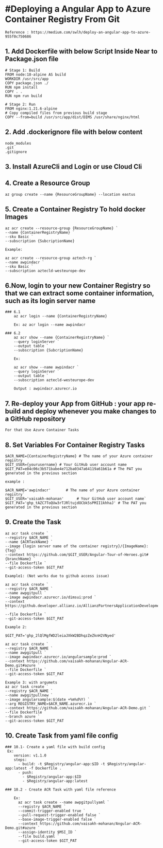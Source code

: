
#Deploying a Angular App to Azure Container Registry From Git
============================================================
	Reference : https://medium.com/swlh/deploy-an-angular-app-to-azure-955f0c750686

## 1. Add Dockerfile with below Script Inside Near to Package.json file
	
	# Stage 1: Build
	FROM node:18-alpine AS build
	WORKDIR /usr/src/app
	COPY package.json ./
	RUN npm install
	COPY . .
	RUN npm run build

	# Stage 2: Run 
	FROM nginx:1.21.6-alpine
	# Copy compiled files from previous build stage
	COPY --from=build /usr/src/app/dist/DIMS /usr/share/nginx/html
	
## 2. Add .dockerignore file with below content
	
	node_modules
	.git
	.gitignore
	
## 3. Install AzureCli and Login or use Cloud Cli

## 4. Create a Resource Group
	
	az group create --name {ResourceGroupName} --location eastus
	
## 5. Create a Container Registry To hold docker Images

	az acr create --resource-group {ResourceGroupName} `
	--name {ContainerRegistryName} `
	--sku Basic `
	--subscription {SubcriptionName} 
	
	Example:
	
	az acr create --resource-group aztech-rg `
	--name awpindacr `
	--sku Basic `
	--subscription aztecld-westeurope-dev 
	
## 6.Now, login to your new Container Registry so that we can extract some container information, such as its login server name

	### 6.1	
		az acr login --name {ContainerRegistryName}
		
		Ex: az acr login --name awpindacr
	
	### 6.2
		az acr show --name {ContainerRegistryName} `
		--query loginServer `
		--output table `
		--subscription {SubcriptionName}
		
		Ex: 
		
		az acr show --name awpindacr `
		--query loginServer `
		--output table `
		--subscription aztecld-westeurope-dev
		
		Output : awpindacr.azurecr.io
		
## 7. Re-deploy your App from GitHub : your app re-build and deploy whenever you make changes to a GitHub repository

	For that Use Azure Container Tasks

## 8.	Set Variables For Container Registry Tasks
	
	$ACR_NAME={ContainerRegistryName} # The name of your Azure container registry
	$GIT_USER={yourusername} # Your GitHub user account name
	$GIT_PAT=e04c06c3b571babe4e712ba0347a64119a61b61a # The PAT you generated in the previous section
	
	example :
	
	$ACR_NAME='awpindacr'       # The name of your Azure container registry`
	$GIT_USER='vaisakh-mohanan'      # Your GitHub user account name`
	$GIT_PAT='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' # The PAT you generated in the previous section
	
## 9.	Create the Task
	
	az acr task create `
	--registry $ACR_NAME `
	--name {ACRTaskName} `
	--image {login server name of the container registry}/{ImageName}:{Tag} `
	--context https://github.com/$GIT_USER/Angular-Tour-of-Heroes.git#{branchName} `
	--file Dockerfile `
	--git-access-token $GIT_PAT
	
	Example1: (Not works due to github access issue)
	
	az acr task create `
	--registry $ACR_NAME `
	--name awpgitpull `
	--image awpindacr.azurecr.io/dimsui:prod `
	--context https://github.developer.allianz.io/AllianzPartnersApplicationDevelopment/$GIT_USER/DIMS_UI.git#azvm `
	--file Dockerfile `
	--git-access-token $GIT_PAT
	
	Example 2:
	
	$GIT_PAT='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'
	
	az acr task create `
	--registry $ACR_NAME `
	--name awpgitpull `
	--image awpindacr.azurecr.io/angularsample:prod `
	--context https://github.com/vaisakh-mohanan/Angular-ACR-Demo.git#azure `
	--file Dockerfile `
	--git-access-token $GIT_PAT
	
	Example 3: with argumets
	az acr task create `
    --registry $ACR_NAME `
    --name awpgitpullnew `
    --image angularsample:$(date +%m%d%Y) `
    --arg REGISTRY_NAME=$ACR_NAME.azurecr.io `
    --context https://github.com/vaisakh-mohanan/Angular-ACR-Demo.git `
    --file Dockerfile `
    --branch azure `
    --git-access-token $GIT_PAT
	
	
## 10. Create Task from yaml file config

	### 10.1- Create a yaml file with build config 
	 Ex: 
		version: v1.1.0
		steps:
		  - build: -t $Registry/angular-app:$ID -t $Registry/angular-app:latest -f Dockerfile .
		  - push:
			- $Registry/angular-app:$ID
			- $Registry/angular-app:latest
			
	### 10.2 - Create ACR Task with yaml file reference
	
		Ex:
		  az acr task create --name awpgitpullyaml `
		  --registry $ACR_NAME `
		  --commit-trigger-enabled true `
		  --pull-request-trigger-enabled false `
		  --base-image-trigger-enabled false `
		  --context https://github.com/vaisakh-mohanan/Angular-ACR-Demo.git#azure `
		  --assign-identity $MSI_ID `
		  --file build.yaml `
		  --git-access-token $GIT_PAT
